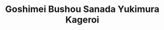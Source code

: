 --- 
title: "Goshimei Bushou Sanada Yukimura Kageroi"
publishdate: "2019-9-6T16:48:46+02:00"
src: "https://365manga.net/manga/goshimei-bushou-sanada-yukimura-kageroi"
image: "https://data.365manga.net/images/thumbnails/1984-goshimei-bushou-sanada-yukimura-kageroi.jpg"
description: "In the year 1589, the Tokugawa clan is looking for a way to destroy Toyotomi Hideyoshi. Hideyoshi depends on the resourceful, intelligent samurai Sanada Yukimura to help him protect his people and foil the plots of his enemies. He also assigns the loud-mouthed, impetuous shinobi Sarutobi Sasuke to work with Sanada -- to their mutual annoyance. Though each disapproves of the other's approach to crime-fighting, they begrudgingly agree to work…"
---